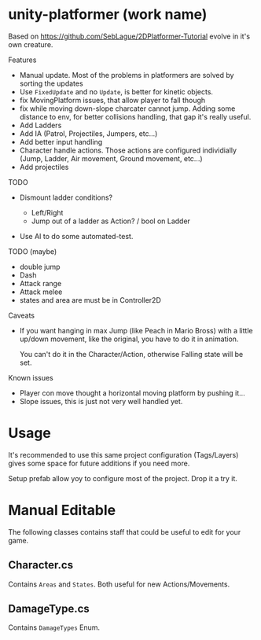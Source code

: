 unity-platformer (work name)
===

Based on https://github.com/SebLague/2DPlatformer-Tutorial evolve in it's own creature.

Features
* Manual update. Most of the problems in platformers are solved by sorting the updates
* Use `FixedUpdate` and no `Update`, is better for kinetic objects.
* fix MovingPlatform issues, that allow player to fall though
* fix while moving down-slope charcater cannot jump. Adding some distance to env,
for better collisions handling, that gap it's really useful.
* Add Ladders
* Add IA (Patrol, Projectiles, Jumpers, etc...)
* Add better input handling
* Character handle actions. Those actions are configured individially (Jump, Ladder, Air movement,
Ground movement, etc...)
* Add projectiles

TODO
* Dismount ladder conditions?
  * Left/Right
  * Jump out of a ladder as Action? / bool on Ladder

* Use AI to do some automated-test.

TODO (maybe)
* double jump
* Dash
* Attack range
* Attack melee
* states and area are must be in Controller2D


Caveats

* If you want hanging in max Jump (like Peach in Mario Bross) with a little
up/down movement, like the original, you have to do it in animation.

  You can't do it in the Character/Action, otherwise Falling state will be set.

Known issues
* Player con move thought a horizontal moving platform by pushing it...
* Slope issues, this is just not very well handled yet.

# Usage

It's recommended to use this same project configuration (Tags/Layers) gives some
space for future additions if you need more.

Setup prefab allow yoy to configure most of the project. Drop it a try it.

# Manual Editable

The following classes contains staff that could be useful to edit for your game.

## Character.cs

Contains `Areas` and `States`. Both useful for new Actions/Movements.

## DamageType.cs

Contains `DamageTypes` Enum.
